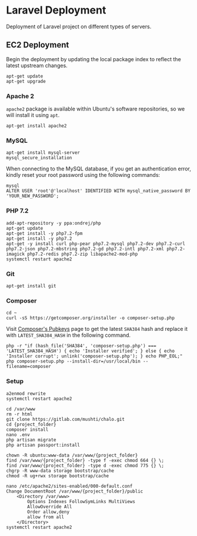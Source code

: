 # Laravel Deployment
Deployment of Laravel project on different types of servers.

## EC2 Deployment
Begin the deployment by updating the local package index to reflect the latest upstream changes.
```
apt-get update
apt-get upgrade
```
### Apache 2
`apache2` package is available within Ubuntu's software repositories, so we will install it using `apt`.
```
apt-get install apache2
```
### MySQL
```
apt-get install mysql-server
mysql_secure_installation
```
When connecting to the MySQL database, if you get an authentication error, kindly reset your root password using the following commands:
```
mysql
ALTER USER 'root'@'localhost' IDENTIFIED WITH mysql_native_password BY 'YOUR_NEW_PASSWORD';
```
### PHP 7.2
```
add-apt-repository -y ppa:ondrej/php
apt-get update
apt-get install -y php7.2-fpm
apt-get install -y php7.2
apt-get -y install curl php-pear php7.2-mysql php7.2-dev php7.2-curl php7.2-json php7.2-mbstring php7.2-gd php7.2-intl php7.2-xml php7.2-imagick php7.2-redis php7.2-zip libapache2-mod-php 
systemctl restart apache2
```
### Git
```
apt-get install git
```
### Composer
```
cd ~
curl -sS https://getcomposer.org/installer -o composer-setup.php
```
Visit [Composer's Pubkeys](https://composer.github.io/pubkeys.html) page to get the latest `SHA384` hash and replace it with `LATEST_SHA384_HASH` in the following command.
```
php -r "if (hash_file('SHA384', 'composer-setup.php') === 'LATEST_SHA384_HASH') { echo 'Installer verified'; } else { echo 'Installer corrupt'; unlink('composer-setup.php'); } echo PHP_EOL;"
php composer-setup.php --install-dir=/usr/local/bin --filename=composer
```
### Setup
```
a2enmod rewrite
systemctl restart apache2
```
```
cd /var/www
rm -r html
git clone https://gitlab.com/mushti/chalo.git
cd {project_folder}
composer install
nano .env
php artisan migrate
php artisan passport:install

chown -R ubuntu:www-data /var/www/{project_folder}
find /var/www/{project_folder} -type f -exec chmod 664 {} \;
find /var/www/{project_folder} -type d -exec chmod 775 {} \;
chgrp -R www-data storage bootstrap/cache
chmod -R ug+rwx storage bootstrap/cache

nano /etc/apache2/sites-enabled/000-default.conf
Change DocumentRoot /var/www/{project_folder}/public
    <Directory /var/www>
        Options Indexes FollowSymLinks MultiViews
        AllowOverride All
        Order allow,deny
        allow from all
    </Directory>
systemctl restart apache2
```